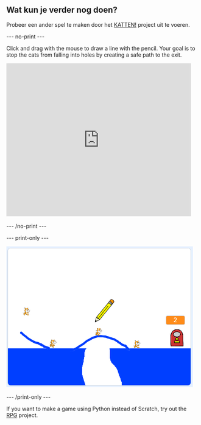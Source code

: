 ## Wat kun je verder nog doen?

Probeer een ander spel te maken door het [KATTEN!](https://projects.raspberrypi.org/en/projects/cats?utm_source=pathway&utm_medium=whatnext&utm_campaign=projects) project uit te voeren.

\--- no-print \---

Click and drag with the mouse to draw a line with the pencil. Your goal is to stop the cats from falling into holes by creating a safe path to the exit.

<div class="scratch-preview">
  <iframe allowtransparency="true" width="485" height="402" src="https://scratch.mit.edu/projects/embed/253667883/?autostart=false" frameborder="0" scrolling="no"></iframe>
</div>

\--- /no-print \---

\--- print-only \---

![Cats finished](images/cats-finished.png)

\--- /print-only \---

If you want to make a game using Python instead of Scratch, try out the [RPG](https://projects.raspberrypi.org/en/projects/rpg?utm_source=pathway&utm_medium=whatnext&utm_campaign=projects) project.